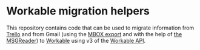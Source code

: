 # Workable migration helpers

This repository contains code that can be used to migrate information from <a href="https://trello.com/">Trello</a> and from Gmail (using the <a href="http://www.pcworld.com/article/2068494/google-finally-lets-you-download-your-gmail-and-calendar-data-heres-how.html">MBOX export</a> and with the help of <a href="https://github.com/Sicos1977/MSGReader">the MSGReader</a>) to <a href="https://www.workable.com/">Workable</a> using v3 of the <a href="https://workable.readme.io/v3/docs">Workable API</a>.
